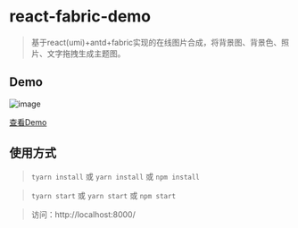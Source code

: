 ﻿# react-fabric-demo

> 基于react(umi)+antd+fabric实现的在线图片合成，将背景图、背景色、照片、文字拖拽生成主题图。

## Demo
![image](https://github.com/wgwxf/react-fabric-demo/raw/master/src/assets/img/demo.png)

[查看Demo](https://wgwxf.github.io/react-fabric-demo/)

## 使用方式
> `tyarn install` 或 `yarn install` 或 `npm install`

> `tyarn start` 或 `yarn start` 或 `npm start`

> 访问：http://localhost:8000/
